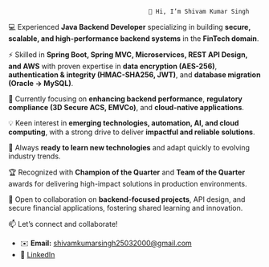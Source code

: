                                            👋 Hi, I’m Shivam Kumar Singh

💻 Experienced **Java Backend Developer** specializing in building **secure, scalable, and high-performance backend systems** in the **FinTech domain**.  

⚡ Skilled in **Spring Boot, Spring MVC, Microservices, REST API Design, and AWS** with proven expertise in **data encryption (AES-256)**, **authentication & integrity (HMAC-SHA256, JWT)**, and **database migration (Oracle → MySQL)**.  

🔎 Currently focusing on **enhancing backend performance**, **regulatory compliance (3D Secure ACS, EMVCo)**, and **cloud-native applications**.  

💡 Keen interest in **emerging technologies, automation, AI, and cloud computing**, with a strong drive to deliver **impactful and reliable solutions**.  

📖 Always **ready to learn new technologies** and adapt quickly to evolving industry trends.  

🏆 Recognized with **Champion of the Quarter** and **Team of the Quarter** awards for delivering high-impact solutions in production environments.  

🤝 Open to collaboration on **backend-focused projects**, API design, and secure financial applications, fostering shared learning and innovation.  

📫 Let’s connect and collaborate!  
- ✉️ **Email:** shivamkumarsingh25032000@gmail.com  
- 🔗 [LinkedIn](https://www.linkedin.com/in/shivam-kumar-singh-349170197)